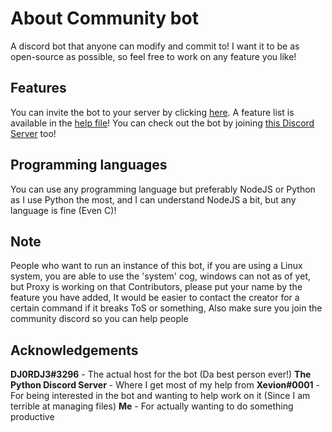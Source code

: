 # About Community bot
A discord bot that anyone can modify and commit to! I want it to be as open-source as possible, so feel free to work on any feature you like!

## Features
You can invite the bot to your server by clicking [here](https://discordapp.com/oauth2/authorize?client_id=610225885093691467&scope=bot&permissions=8).
A feature list is available in the [help file](https://github.com/IpProxyNeon/Community-discord-bot/blob/master/help.txt)!
You can check out the bot by joining [this Discord Server](https://discord.gg/zF8z7ar) too!

## Programming languages
You can use any programming language but preferably NodeJS or Python as I use Python the most, and I can understand NodeJS a bit, but any language is fine (Even C)! 

## Note
People who want to run an instance of this bot, if you are using a Linux system, you are able to use the 'system' cog, windows can not as of yet, but Proxy is working on that
Contributors, please put your name by the feature you have added, It would be easier to contact the creator for a certain command if it breaks ToS or something, Also make sure you join the community discord so you can help people



## Acknowledgements
**DJ0RDJ3#3296** - The actual host for the bot (Da best person ever!)
**The Python Discord Server** - Where I get most of my help from
**Xevion#0001** - For being interested in the bot and wanting to help work on it (Since I am terrible at managing files)
**Me** - For actually wanting to do something productive

